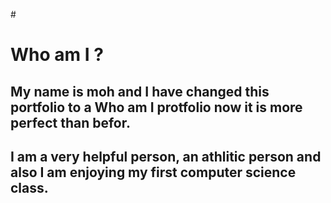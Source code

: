 #<h1>Who am I ?
  <h2>My name is moh and I have changed this portfolio to a Who am I protfolio now it is more perfect than befor.
    <h2> I am a very helpful person, an athlitic person and also I am enjoying my first computer science class.
